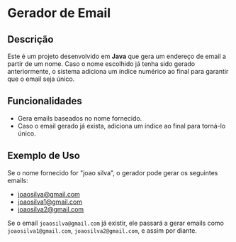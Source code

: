 # Gerador de Email

## Descrição

Este é um projeto desenvolvido em **Java** que gera um endereço de email a partir de um nome. Caso o nome escolhido já tenha sido gerado anteriormente, o sistema adiciona um índice numérico ao final para garantir que o email seja único.

## Funcionalidades

- Gera emails baseados no nome fornecido.
- Caso o email gerado já exista, adiciona um índice ao final para torná-lo único.

## Exemplo de Uso

Se o nome fornecido for "joao silva", o gerador pode gerar os seguintes emails:

- joaosilva@gmail.com
- joaosilva1@gmail.com
- joaosilva2@gmail.com

Se o email `joaosilva@gmail.com` já existir, ele passará a gerar emails como `joaosilva1@gmail.com`, `joaosilva2@gmail.com`, e assim por diante.
